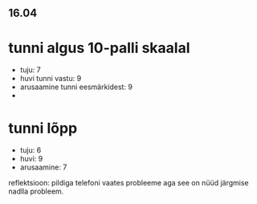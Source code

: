 ## 16.04

# tunni algus 10-palli skaalal

-   tuju: 7
-   huvi tunni vastu: 9
-   arusaamine tunni eesmärkidest: 9
-

# tunni lõpp

-   tuju: 6
-   huvi: 9
-   arusaamine: 7

reflektsioon: pildiga telefoni vaates probleeme aga see on nüüd järgmise nadlla probleem.
